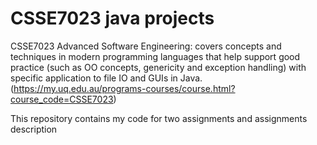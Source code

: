 # CSSE7023 java projects
 
CSSE7023 Advanced Software Engineering: covers concepts and techniques in modern programming languages that help support good practice (such as OO concepts, genericity and exception handling) with specific application to file IO and GUIs in Java. (https://my.uq.edu.au/programs-courses/course.html?course_code=CSSE7023) <br>

This repository contains my code for two assignments and assignments description
